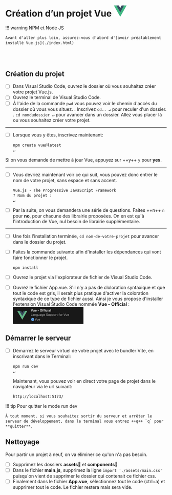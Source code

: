 <!--https://squidfunk.github.io/mkdocs-material/reference/admonitions/
✏️note, 📄abstract, ℹ️info, 🔥tip, ✔️success, ❔question, ⚠️warning, ❌failure, ⚡danger, 🐞bug, 🧪example, ❜❜quote
-->

# Création d’un projet Vue [<img src="assets/logo-vue.svg" width="40"/>](assets/logo-vue.svg)

!!! warning NPM et Node JS

    Avant d'aller plus loin, assurez-vous d'abord d'[avoir préalablement installé Vue.js](./index.html)

<br> <br>

## Création du projet

- [ ] Dans Visual Studio Code, ouvrez le dossier où vous souhaitez créer votre projet Vue.js.
- [ ] Ouvrez le terminal de Visual Studio Code. 
- [ ] À l'aide de la commande `pwd` vous pouvez voir le chemin d'accès du dossier où vous vous situez.
.
    Inscrivez `cd.. ↵`  pour reculer d'un dossier.
    .
    `cd nomdudossier ↵` pour avancer dans un dossier. Allez vous placer là ou vous souhaitez créer votre projet.

***

- [ ] Lorsque vous y êtes, inscrivez maintenant:

    ```
    npm create vue@latest
    ↵
    ```

Si on vous demande de mettre à jour Vue, appuyez sur ++y++ `y` pour **yes**.

***

- [ ] Vous devriez maintenant voir ce qui suit, vous pouvez donc entrer le nom de votre projet, sans espace et sans accent.

    ````
    Vue.js - The Progressive JavaScript Framework
    ? Nom du projet : 
    ↵
    ````

- [ ] Par la suite, on vous demandera une série de questions. Faites ++n++ `n` pour **no**, pour chacune des librairie proposées. On en est qu'à l'introduction de Vue, nul besoin de librairie supplémentaire.

***

- [ ] Une fois l'installation terminée, `cd nom-de-votre-projet` pour avancer dans le dossier du projet.

- [ ] Faites la commande suivante afin d'installer les dépendances qui vont faire fonctionner le projet.
    ```
    npm install
    ```

- [ ] Ouvrez le projet via l'explorateur de fichier de Visual Studio Code.

- [ ] Ouvrez le fichier App.vue. S'il n'y a pas de cloloration syntaxique et que tout le code est gris, il serait plus pratique d'activer la coloration syntaxique de ce type de fichier aussi. Ainsi je vous propose d'installer l'extension Visual Studio Code nommée **Vue - Official** : [<img src="assets/extension-vue-official.jpg" width="220"/>](https://marketplace.visualstudio.com/items/?itemName=Vue.volar)



## Démarrer le serveur

- [ ] Démarrez le serveur virtuel de votre projet avec le bundler Vite, en inscrivant dans le Terminal:
    ````
    npm run dev
    ↵
    ````

    Maintenant, vous pouvez voir en direct votre page de projet dans le navigateur via le url suivant:
    ```
    http://localhost:5173/
    ```

!!! tip Pour quitter le mode run dev

    À tout moment, si vous souhaitez sortir du serveur et arrêter le serveur de développement, dans le terminal vous entrez ++q++ `q` pour **quitter**.


## Nettoyage

Pour partir un projet à neuf, on va éliminer ce qu'on n'a pas besoin.

- [ ] Supprimez les dossiers **assets**📁  et **components**📁 
- [ ] Dans le fichier **main.js**, supprimez la ligne 
`import './assets/main.css'` puisqu'on vient de supprimer le dossier qui contenait ce fichier css.
- [ ] Finalement dans le fichier **App.vue**, sélectionnez tout le code (ctrl+a) et supprimer tout le code. Le fichier restera mais sera vide.